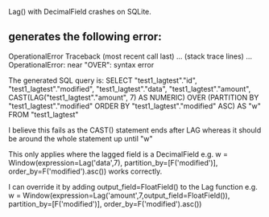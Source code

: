 Lag() with DecimalField crashes on SQLite.

generates the following error:
---------------------------------------------------------------------------
OperationalError                         Traceback (most recent call last)
… (stack trace lines) …
OperationalError: near "OVER": syntax error

The generated SQL query is:
SELECT "test1_lagtest"."id", "test1_lagtest"."modified", "test1_lagtest"."data", 
"test1_lagtest"."amount", CAST(LAG("test1_lagtest"."amount", 7) AS NUMERIC) OVER 
(PARTITION BY "test1_lagtest"."modified" ORDER BY "test1_lagtest"."modified" ASC) 
AS "w" FROM "test1_lagtest"

I believe this fails as the CAST() statement ends after LAG whereas it should be around the whole statement up until "w"

This only applies where the lagged field is a DecimalField e.g.
w = Window(expression=Lag('data',7), partition_by=[F('modified')], order_by=F('modified').asc())
works correctly.

I can override it by adding output_field=FloatField() to the Lag function e.g.
w = Window(expression=Lag('amount',7,output_field=FloatField()), partition_by=[F('modified')], order_by=F('modified').asc())